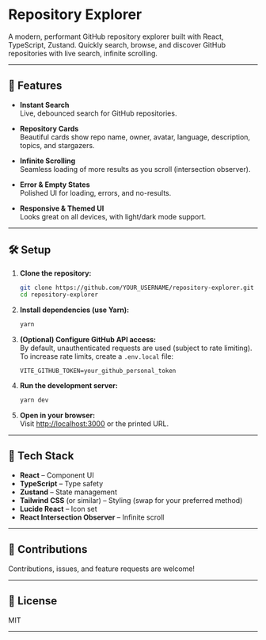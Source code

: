 # Repository Explorer

A modern, performant GitHub repository explorer built with React, TypeScript, Zustand. 
Quickly search, browse, and discover GitHub repositories with live search, infinite scrolling.

---

## 🚀 Features

- **Instant Search**  
  Live, debounced search for GitHub repositories.

- **Repository Cards**  
  Beautiful cards show repo name, owner, avatar, language, description, topics, and stargazers.

- **Infinite Scrolling**  
  Seamless loading of more results as you scroll (intersection observer).

- **Error & Empty States**  
  Polished UI for loading, errors, and no-results.

- **Responsive & Themed UI**  
  Looks great on all devices, with light/dark mode support.



---

## 🛠️ Setup

1. **Clone the repository:**

   ```sh
   git clone https://github.com/YOUR_USERNAME/repository-explorer.git
   cd repository-explorer
   ```

2. **Install dependencies (use Yarn):**

   ```sh
   yarn
   ```

3. **(Optional) Configure GitHub API access:**  
   By default, unauthenticated requests are used (subject to rate limiting).  
   To increase rate limits, create a `.env.local` file:

   ```
   VITE_GITHUB_TOKEN=your_github_personal_token
   ```


4. **Run the development server:**

   ```sh
   yarn dev
   ```

5. **Open in your browser:**  
   Visit [http://localhost:3000](http://localhost:3000) or the printed URL.

---

## 🧪 Tech Stack

- **React** – Component UI
- **TypeScript** – Type safety
- **Zustand** – State management
- **Tailwind CSS** (or similar) – Styling (swap for your preferred method)
- **Lucide React** – Icon set
- **React Intersection Observer** – Infinite scroll


---

## 🤝 Contributions

Contributions, issues, and feature requests are welcome!

---

## 📝 License

MIT

---
